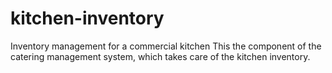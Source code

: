 # kitchen-inventory
Inventory management for a commercial kitchen
This the component of the catering management system, which takes care of the kitchen inventory.
